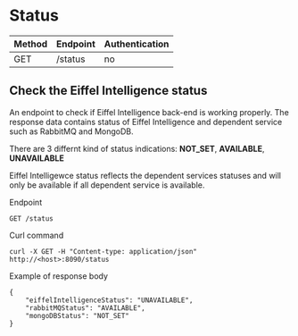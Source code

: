 # Status

|Method|Endpoint         |Authentication|
|------|-----------------|--------------|
|GET   |/status          |no            |

## Check the Eiffel Intelligence status

An endpoint to check if Eiffel Intelligence back-end is working properly.
The response data contains status of Eiffel Intelligence and dependent service
such as RabbitMQ and MongoDB.

There are 3 differnt kind of status indications:
 **NOT_SET**, **AVAILABLE**, **UNAVAILABLE**

Eiffel Intelligewce status reflects the dependent services statuses and will only be
available if all dependent service is available.

Endpoint

    GET /status

Curl command

    curl -X GET -H "Content-type: application/json" http://<host>:8090/status

Example of response body

    {
        "eiffelIntelligenceStatus": "UNAVAILABLE",
        "rabbitMQStatus": "AVAILABLE",
        "mongoDBStatus": "NOT_SET"
    }
